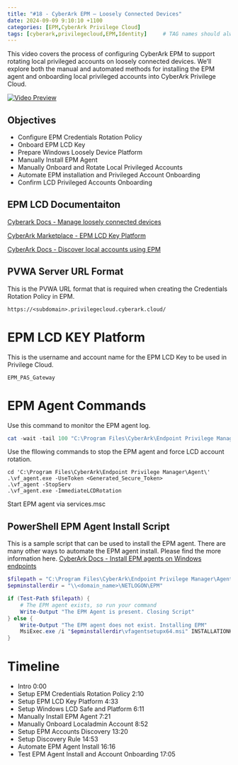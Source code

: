 ```yaml
---
title: "#18 - CyberArk EPM – Loosely Connected Devices"
date: 2024-09-09 9:10:10 +1100
categories: [EPM,CyberArk Privilege Cloud]
tags: [cyberark,privilegecloud,EPM,Identity]     # TAG names should always be lowercase
---
```


This video covers the process of configuring CyberArk EPM to support rotating local privileged accounts on loosely connected devices. We’ll explore both the manual and automated methods for installing the EPM agent and onboarding local privileged accounts into CyberArk Privilege Cloud.

[![Video Preview](https://i.ytimg.com/vi/V-Wh519vYFw/maxresdefault.jpg)](https://www.youtube.com/watch?v=V-Wh519vYFw)

## Objectives
- Configure EPM Credentials Rotation Policy
- Onboard EPM LCD Key
- Prepare Windows Loosely Device Platform
- Manually Install EPM Agent
- Manually Onboard and Rotate Local Privileged Accounts
- Automate EPM installation and Privileged Account Onboarding
- Confirm LCD Privileged Accounts Onboarding

## EPM LCD Documentaiton

[Cyberark Docs - Manage loosely connected devices](https://docs.cyberark.com/privilege-cloud-shared-services/latest/en/Content/PASIMP/LooselyConnectedDevices.htm)

[CyberArk Marketplace - EPM LCD Key Platform](https://community.cyberark.com/marketplace/s/#a35Ht000001phYDIAY-a39Ht000004Dfi4IAC)

[CyberArk Docs - Discover local accounts using EPM](https://docs.cyberark.com/privilege-cloud-shared-services/latest/en/Content/Privilege%20Cloud/PrivCloud-discover-accounts-EPM.htm)


## PVWA Server URL Format
This is the PVWA URL format that is required when creating the Credentials Rotation Policy in EPM.
```
https://<subdomain>.privilegecloud.cyberark.cloud/
```


# EPM LCD KEY Platform
This is the username and account name for the EPM LCD Key to be used in Privilege Cloud.
```
EPM_PAS_Gateway
```

# EPM Agent Commands
Use this command to monitor the EPM agent log.
``` powershell
cat -wait -tail 100 "C:\Program Files\CyberArk\Endpoint Privilege Manager\Agent\PASAgent\Trace\PASAgentLog.txt"
```
Use the fllowing commands to stop the EPM agent and force LCD account rotation.
```
cd 'C:\Program Files\CyberArk\Endpoint Privilege Manager\Agent\'
.\vf_agent.exe -UseToken <Generated_Secure_Token>
.\vf_agent -StopServ
.\vf_agent.exe -ImmediateLCDRotation
```
Start EPM agent via services.msc

## PowerShell EPM Agent Install Script
This is a sample script that can be used to install the EPM agent. There are many other ways to automate the EPM agent install.
Please find the more information here. [CyberArk Docs - Install EPM agents on Windows endpoints](https://docs.cyberark.com/epm/latest/en/Content/Installation/Windows-InstallAgents.htm#InstallEPMagentsonWindowsendpoints)



``` powershell
$filepath = "C:\Program Files\CyberArk\Endpoint Privilege Manager\Agent\vf_agent.exe"
$epminstallerdir = "\\<domain_name>\NETLOGON\EPM"

if (Test-Path $filepath) {
    # The EPM agent exists, so run your command
    Write-Output "The EPM Agent is present. Closing Script"
} else {
    Write-Output "The EPM agent does not exist. Installing EPM"
    MsiExec.exe /i "$epminstallerdir\vfagentsetupx64.msi" INSTALLATIONKEY="<INSTALLKEY_HERE>" CONFIGURATION="$epminstallerdir\CyberArkEPMAgentSetupWindows.config" /qn
}
```


# Timeline
- Intro 0:00
- Setup EPM Credentials Rotation Policy 2:10
- Setup EPM LCD Key Platform 4:33
- Setup Windows LCD Safe and Platform 6:11
- Manually Install EPM Agent 7:21
- Manually Onboard Localadmin Account 8:52
- Setup EPM Accounts Discovery 13:20
- Setup Discovery Rule 14:53
- Automate EPM Agent Install 16:16
- Test EPM Agent Install and Account Onboarding 17:05